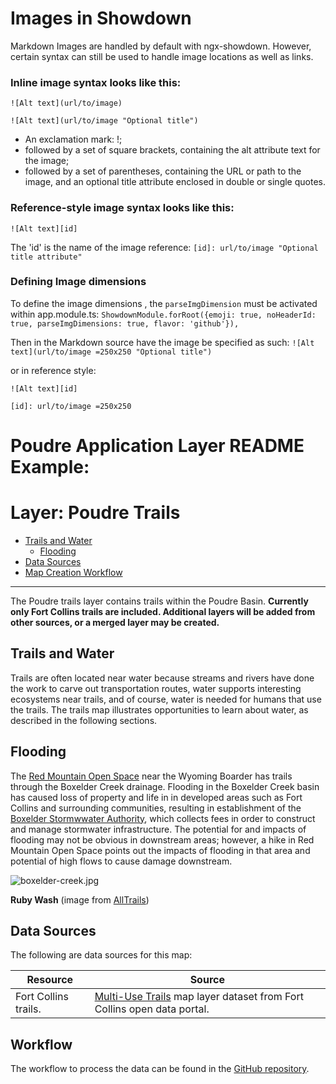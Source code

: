 # Images in Showdown

Markdown Images are handled by default with ngx-showdown. However, certain syntax can still be used to handle image locations as well as links.

### Inline image syntax looks like this:

```
![Alt text](url/to/image)

![Alt text](url/to/image "Optional title")
```

- An exclamation mark: !;
- followed by a set of square brackets, containing the alt attribute text for the image;
- followed by a set of parentheses, containing the URL or path to the image, and an optional title attribute enclosed in double or single quotes.

### Reference-style image syntax looks like this:
```
![Alt text][id]
```

The 'id' is the name of the image reference:
`[id]: url/to/image "Optional title attribute"`

### Defining Image dimensions

To define the image dimensions , the `parseImgDimension` must be activated within app.module.ts:
`ShowdownModule.forRoot({emoji: true, noHeaderId: true, parseImgDimensions: true, flavor: 'github'}),`

Then in the Markdown source have the image be specified as such:
`![Alt text](url/to/image =250x250 "Optional title")`

or in reference style:

```
![Alt text][id]

[id]: url/to/image =250x250
```







# Poudre Application Layer README Example: 

# Layer: Poudre Trails

- [Trails and Water](#trails-and-water)
  - [Flooding](#flooding)
- [Data Sources](#data-sources)
- [Map Creation Workflow](#map-creation-workflow)

------

The Poudre trails layer contains trails within the Poudre Basin. **Currently only Fort Collins trails are included. Additional layers will be added from other sources, or a merged layer may be created.**

## Trails and Water

Trails are often located near water because streams and rivers have done the work to carve out transportation routes, water supports interesting ecosystems near trails, and of course, water is needed for humans that use the trails. The trails map illustrates opportunities to learn about water, as described in the following sections.

## Flooding

The [Red Mountain Open Space](https://www.larimer.org/naturalresources/parks/red-mountain) near the Wyoming Boarder has trails through the Boxelder Creek drainage. Flooding in the Boxelder Creek basin has caused loss of property and life in in developed areas such as Fort Collins and surrounding communities, resulting in establishment of the [Boxelder Stormwwater Authority](https://www.boxelderauthority.org/), which collects fees in order to construct and manage stormwater infrastructure. The potential for and impacts of flooding may not be obvious in downstream areas; however, a hike in Red Mountain Open Space points out the impacts of flooding in that area and potential of high flows to cause damage downstream.

![boxelder-creek.jpg](http://poudre.openwaterfoundation.org/0.2.1/assets/app/data-maps/BasinEntities/Recreation-Trails/layers/trails-fortcollins-doc/boxelder-creek.jpg)

**Ruby Wash** (image from [AllTrails](https://www.alltrails.com/parks/us/colorado/red-mountain-open-space))

## Data Sources

The following are data sources for this map:

| **Resource**         | **Source**                                                   |
| -------------------- | ------------------------------------------------------------ |
| Fort Collins trails. | [Multi-Use Trails](https://opendata.fcgov.com/dataset/Multiuse-Trail/3j2e-2d5c) map layer dataset from Fort Collins open data portal. |

## Workflow

The workflow to process the data can be found in the [GitHub repository](https://github.com/OpenWaterFoundation/owf-infomapper-poudre/tree/master/workflow/BasinEntities/Recreation-Trails).